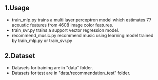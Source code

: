 ## 1.Usage
* train_mlp.py trains a multi layer perceptron model which estimates 77 acoustic features from 4608 image color features.
* train_svr.py trains a support vector regression model.
* recommend_music.py recommend music using learning model trained by train_mlp.py or train_svr.py

## 2.Dataset
* Datasets for training are in "data" folder.
* Datasets for test are in "data/recommendation_test" folder.
